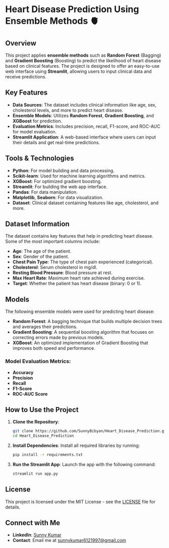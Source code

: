 # Heart Disease Prediction Using Ensemble Methods 🫀

## Overview
This project applies **ensemble methods** such as **Random Forest** (Bagging) and **Gradient Boosting** (Boosting) to predict the likelihood of heart disease based on clinical features. The project is designed to offer an easy-to-use web interface using **Streamlit**, allowing users to input clinical data and receive predictions.

## Key Features
- **Data Sources**: The dataset includes clinical information like age, sex, cholesterol levels, and more to predict heart disease.
- **Ensemble Models**: Utilizes **Random Forest**, **Gradient Boosting**, and **XGBoost** for prediction.
- **Evaluation Metrics**: Includes precision, recall, F1-score, and ROC-AUC for model evaluation.
- **Streamlit Application**: A web-based interface where users can input their details and get real-time predictions.

## Tools & Technologies
- **Python**: For model building and data processing.
- **Scikit-learn**: Used for machine learning algorithms and metrics.
- **XGBoost**: For optimized gradient boosting.
- **Streamlit**: For building the web app interface.
- **Pandas**: For data manipulation.
- **Matplotlib**, **Seaborn**: For data visualization.
- **Dataset**: Clinical dataset containing features like age, cholesterol, and more.

## Dataset Information
The dataset contains key features that help in predicting heart disease. Some of the most important columns include:

- **Age**: The age of the patient.
- **Sex**: Gender of the patient.
- **Chest Pain Type**: The type of chest pain experienced (categorical).
- **Cholesterol**: Serum cholesterol in mg/dl.
- **Resting Blood Pressure**: Blood pressure at rest.
- **Max Heart Rate**: Maximum heart rate achieved during exercise.
- **Target**: Whether the patient has heart disease (binary: 0 or 1).

## Models
The following ensemble models were used for predicting heart disease:

- **Random Forest**: A bagging technique that builds multiple decision trees and averages their predictions.
- **Gradient Boosting**: A sequential boosting algorithm that focuses on correcting errors made by previous models.
- **XGBoost**: An optimized implementation of Gradient Boosting that improves both speed and performance.

### Model Evaluation Metrics:
- **Accuracy**
- **Precision**
- **Recall**
- **F1-Score**
- **ROC-AUC Score**


## How to Use the Project
1. **Clone the Repository**:
   ```bash
   git clone https://github.com/SunnyBibyan/Heart_Disease_Prediction.git
   cd Heart_Disease_Prediction
   
2. **Install Dependencies**: Install all required libraries by running:
   ```bash
   pip install -r requirements.txt
5. **Run the Streamlit App**: Launch the app with the following command:
   ```bash
   streamlit run app.py

## License
This project is licensed under the MIT License - see the [LICENSE](LICENSE) file for details.

## Connect with Me
- **LinkedIn**: [Sunny Kumar](https://linkedin.com/sunny-bibyan)
- **Contact**: Email me at sunnykumar6121997@gmail.com


